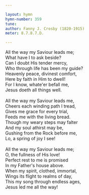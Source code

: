 ```yaml
---

layout: hymn
hymn-number: 359
tune: 
author: Fanny J. Crosby (1820-1915)
meter: 8.7.8.7.D.

---
```

All the way my Saviour leads me;<br>What have I to ask beside?<br>Can I doubt His tender mercy,<br>Who through life has been my guide?<br>Heavenly peace, divinest comfort,<br>Here by faith in Him to dwell!<br>For I know, whate'er befall me,<br>Jesus doeth all things well.<br><br>All the way my Saviour leads me,<br>Cheers each winding path I tread,<br>Gives me grace for every trial,<br>Feeds me with the living bread.<br>Though my weary steps may falter<br>And my soul athirst may be,<br>Gushing from the Rock before me,<br>Lo, a spring of joy I see!<br><br>All the way my Saviour leads me;<br>O, the fullness of His love!<br>Perfect rest to me is promised<br>In my Father's house above.<br>When my spirit, clothed, immortal,<br>Wings its flight to realms of day,<br>This my song through endless ages,<br>Jesus led me all the way!<br><br><br>
